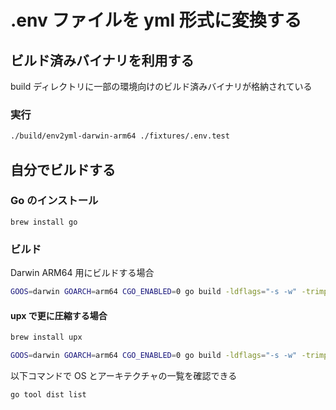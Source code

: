 # .env ファイルを yml 形式に変換する

## ビルド済みバイナリを利用する

build ディレクトリに一部の環境向けのビルド済みバイナリが格納されている

### 実行

```bash
./build/env2yml-darwin-arm64 ./fixtures/.env.test
```

## 自分でビルドする

### Go のインストール

```
brew install go
```

### ビルド

Darwin ARM64 用にビルドする場合

```bash
GOOS=darwin GOARCH=arm64 CGO_ENABLED=0 go build -ldflags="-s -w" -trimpath -o build/env2yml-darwin-arm64 main.go; strip build/env2yml-darwin-arm64;
```

#### upx で更に圧縮する場合

```bash
brew install upx
```

```bash
GOOS=darwin GOARCH=arm64 CGO_ENABLED=0 go build -ldflags="-s -w" -trimpath -o build/env2yml-darwin-arm64 main.go; strip build/env2yml-darwin-arm64; upx --lzma build/env2yml-darwin-arm64
```

以下コマンドで OS とアーキテクチャの一覧を確認できる

```bash
go tool dist list
```
